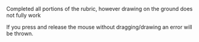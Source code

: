 Completed all portions of the rubric, however drawing on the ground does not fully work

If you press and release the mouse without dragging/drawing an error will be thrown.
